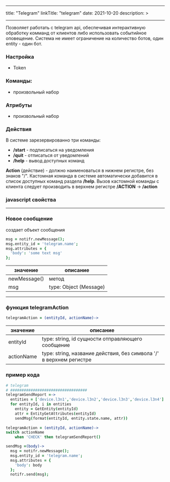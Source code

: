 
---
title: "Telegram"
linkTitle: "telegram"
date: 2021-10-20
description: >

---

Позволяет работать с telegram api, обеспечивая интерактивную обработку комманд от клиентов либо использовать
событийное оповещение. Система не имеет ограничение на количество ботов, один entity - один бот.

### Настройка
* Token

### Команды:
* произвольный набор

### Атрибуты
* произвольный набор

### Действия

В системе зарезервированно три команды:

* **/start** - подписаться на уведомления
* **/quit** - отписаться от уведомлений
* **/help** - вывод доступных команд

**Action** (действие) - должно наименоваться в нижнем регистре, без знаков "/". 
Кастомная команда в системе автоматически добавится в список доступных команд раздела **/help**.
Вызов кастомной команды с клиента следует производить в верхнем регистре **/ACTION** -> **/action**


### javascript свойства


----------------

### Новое сообщение

создает объект сообщения

```coffeescript
msg = notifr.newMessage();
msg.entity_id = 'telegram.name';
msg.attributes = {
  'body': 'some text msg'
};

```
|  значение  | описание  |
|-------------|---------|
| newMessage() |    метод   |
| msg |   type: Object (Message)  |

----------------

### функция telegramAction

```coffeescript
telegramAction = (entityId, actionName)->
```
| значение   | описание               |
|-------------|-------------------|
| entityId    | type: string, id сущности отправляющего сообщение |
| actionName  | type: string, название действия, без символа '/' в верхнем регистре |


### пример кода

```coffeescript
# telegram
# ##################################
telegramSendReport =->
  entities = ['device.l3n1','device.l3n2','device.l3n3','device.l3n4']
  for entityId, i in entities
    entity = GetEntity(entityId)
    attr = EntityGetAttributes(entityId)
    sendMsg(format(entityId, entity.state.name, attr))
  
telegramAction = (entityId, actionName)->
switch actionName
    when 'CHECK' then telegramSendReport()

sendMsg =(body)->
  msg = notifr.newMessage();
  msg.entity_id = 'telegram.name';
  msg.attributes = {
    'body': body
  };
  notifr.send(msg);
```
